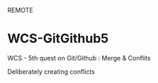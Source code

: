 REMOTE

# WCS-GitGithub5
WCS - 5th quest on Git/Github : Merge &amp; Conflits

Deliberately creating conflicts
